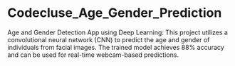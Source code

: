 # Codecluse_Age_Gender_Prediction
Age and Gender Detection App using Deep Learning: This project utilizes a convolutional neural network (CNN) to predict the age and gender of individuals from facial images. The trained model achieves 88% accuracy and can be used for real-time webcam-based predictions.
